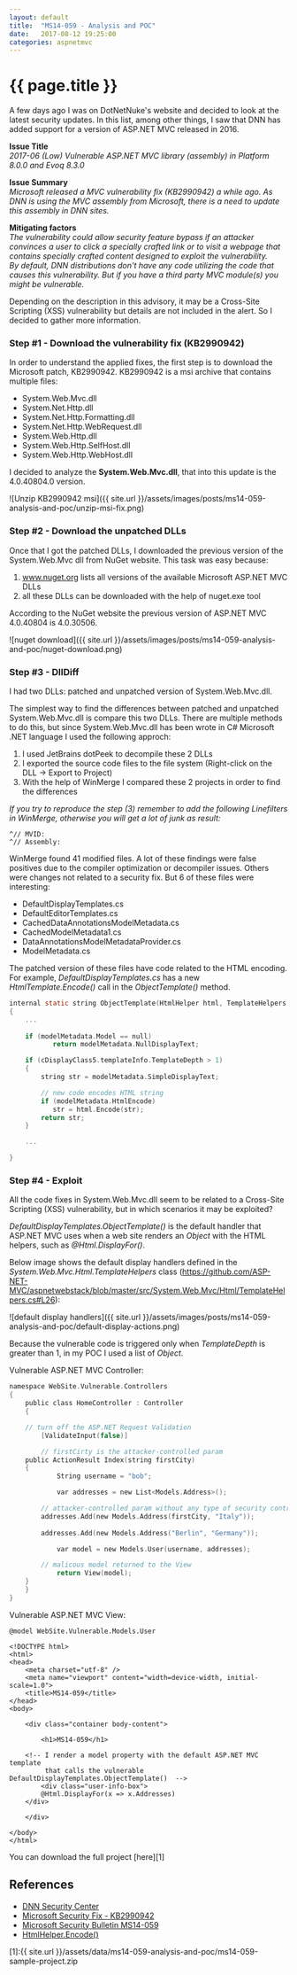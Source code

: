 ```yaml
---
layout: default
title:  "MS14-059 - Analysis and POC"
date:   2017-08-12 19:25:00
categories: aspnetmvc
---
```


{{ page.title }}
================

A few days ago I was on DotNetNuke's website and decided to look at the latest security updates. In this list, among other things, I saw that DNN has added support for a version of ASP.NET MVC released in 2016.

**Issue Title**<br />
*2017-06 (Low) Vulnerable ASP.NET MVC library (assembly) in Platform 8.0.0 and Evoq 8.3.0*

**Issue Summary**<br />
*Microsoft released a MVC vulnerability fix (KB2990942) a while ago. As DNN is using the MVC assembly from Microsoft, there is a need to update this assembly in DNN sites.*

**Mitigating factors**<br />
*The vulnerability could allow security feature bypass if an attacker convinces a user to click a specially crafted link or to visit a webpage that contains specially crafted content designed to exploit the vulnerability. <br />
By default, DNN distributions don't have any code utilizing the code that causes this vulnerability. But if you have a third party MVC module(s) you might be vulnerable.* <br />

Depending on the description in this advisory, it may be a Cross-Site Scripting (XSS) vulnerability but details are not included in the alert. So I decided to gather more information.

### Step #1 - Download the vulnerability fix (KB2990942)

In order to understand the applied fixes, the first step is to download the Microsoft patch, KB2990942.
KB2990942 is a msi archive that contains multiple files:
* System.Web.Mvc.dll
* System.Net.Http.dll
* System.Net.Http.Formatting.dll
* System.Net.Http.WebRequest.dll
* System.Web.Http.dll
* System.Web.Http.SelfHost.dll
* System.Web.Http.WebHost.dll

I decided to analyze the **System.Web.Mvc.dll**, that into this update is the 4.0.40804.0 version.

![Unzip KB2990942 msi]({{ site.url }}/assets/images/posts/ms14-059-analysis-and-poc/unzip-msi-fix.png)

### Step #2 - Download the unpatched DLLs

Once that I got the patched DLLs, I downloaded the previous version of the System.Web.Mvc dll from NuGet website. This task was easy because:
1. www.nuget.org lists all versions of the available Microsoft ASP.NET MVC DLLs
2. all these DLLs can be downloaded with the help of nuget.exe tool

According to the NuGet website the previous version of ASP.NET MVC 4.0.40804 is 4.0.30506.

![nuget download]({{ site.url }}/assets/images/posts/ms14-059-analysis-and-poc/nuget-download.png)

### Step #3 - DllDiff

I had two DLLs: patched and unpatched version of System.Web.Mvc.dll.

The simplest way to find the differences between patched and unpatched System.Web.Mvc.dll is compare this two DLLs. There are multiple methods to do this, but since System.Web.Mvc.dll has been wrote in C# Microsoft .NET language I used the following approch:

1. I used JetBrains dotPeek to decompile these 2 DLLs
2. I exported the source code files to the file system (Right-click on the DLL -> Export to Project)
3. With the help of WinMerge I compared these 2 projects in order to find the differences

*If you try to reproduce the step (3) remember to add the following Linefilters in WinMerge, otherwise you will get a lot of junk as result:*
```
^// MVID:
^// Assembly:
```

WinMerge found 41 modified files. A lot of these findings were false positives due to the compiler optimization or decompiler issues. Others were changes not related to a security fix. But 6 of these files were interesting:
* DefaultDisplayTemplates.cs
* DefaultEditorTemplates.cs
* CachedDataAnnotationsModelMetadata.cs
* CachedModelMetadata1.cs
* DataAnnotationsModelMetadataProvider.cs
* ModelMetadata.cs

The patched version of these files have code related to the HTML encoding. For example, *DefaultDisplayTemplates.cs* has a new *HtmlTemplate.Encode()* call in the *ObjectTemplate()* method.
```c
internal static string ObjectTemplate(HtmlHelper html, TemplateHelpers.TemplateHelperDelegate templateHelper)
{
	...
	
	if (modelMetadata.Model == null)
           return modelMetadata.NullDisplayText;

	if (cDisplayClass5.templateInfo.TemplateDepth > 1)
	{
		string str = modelMetadata.SimpleDisplayText;

		// new code encodes HTML string
		if (modelMetadata.HtmlEncode)
		   str = html.Encode(str);
		return str;
	}

	...

}
```

### Step #4 - Exploit

All the code fixes in System.Web.Mvc.dll seem to be related to a Cross-Site Scripting (XSS) vulnerability, but in which scenarios it may be exploited?

*DefaultDisplayTemplates.ObjectTemplate()* is the default handler that ASP.NET MVC uses when a web site renders an *Object* with the HTML helpers, such as *@Html.DisplayFor()*.

Below image shows the default display handlers defined in the *System.Web.Mvc.Html.TemplateHelpers* class (https://github.com/ASP-NET-MVC/aspnetwebstack/blob/master/src/System.Web.Mvc/Html/TemplateHelpers.cs#L26):

![default display handlers]({{ site.url }}/assets/images/posts/ms14-059-analysis-and-poc/default-display-actions.png)

Because the vulnerable code is triggered only when *TemplateDepth* is greater than 1, in my POC I used a list of *Object*.

Vulnerable ASP.NET MVC Controller:
```c
namespace WebSite.Vulnerable.Controllers
{
    public class HomeController : Controller
    {

	// turn off the ASP.NET Request Validation
        [ValidateInput(false)]

        // firstCirty is the attacker-controlled param
	public ActionResult Index(string firstCity)
	{
     	    String username = "bob";

            var addresses = new List<Models.Address>();

	    // attacker-controlled param without any type of security control
	    addresses.Add(new Models.Address(firstCity, "Italy"));
	    
	    addresses.Add(new Models.Address("Berlin", "Germany"));

            var model = new Models.User(username, addresses);

	    // malicous model returned to the View
            return View(model);
	}
    }
}

```

Vulnerable ASP.NET MVC View:
```
@model WebSite.Vulnerable.Models.User

<!DOCTYPE html>
<html>
<head>
    <meta charset="utf-8" />
    <meta name="viewport" content="width=device-width, initial-scale=1.0">
    <title>MS14-059</title>
</head>
<body>

    <div class="container body-content">

        <h1>MS14-059</h1>

	<!-- I render a model property with the default ASP.NET MVC template
	     that calls the vulnerable DefaultDisplayTemplates.ObjectTemplate()  -->
        <div class="user-info-box">
	    @Html.DisplayFor(x => x.Addresses)
	</div>

    </div>

</body>
</html>
```

You can download the full project [here][1]

## References
* [DNN Security Center](http://www.dnnsoftware.com/community/security/security-center)
* [Microsoft Security Fix - KB2990942](https://www.microsoft.com/en-us/download/details.aspx?id=44533)
* [Microsoft Security Bulletin MS14-059](https://technet.microsoft.com/en-us/library/security/ms14-059.aspx)
* [HtmlHelper.Encode()](https://msdn.microsoft.com/en-us/library/system.web.mvc.htmlhelper.attributeencode(v=vs.118).aspx#M:System.Web.Mvc.HtmlHelper.AttributeEncode(System.String))


[1]:{{ site.url }}/assets/data/ms14-059-analysis-and-poc/ms14-059-sample-project.zip